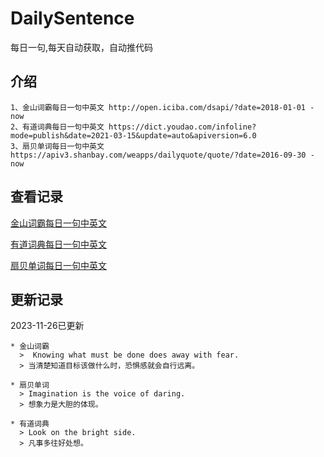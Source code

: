 # DailySentence

每日一句,每天自动获取，自动推代码

## 介绍

```
1、金山词霸每日一句中英文 http://open.iciba.com/dsapi/?date=2018-01-01 - now
2、有道词典每日一句中英文 https://dict.youdao.com/infoline?mode=publish&date=2021-03-15&update=auto&apiversion=6.0
3、扇贝单词每日一句中英文 https://apiv3.shanbay.com/weapps/dailyquote/quote/?date=2016-09-30 - now
```

## 查看记录

[金山词霸每日一句中英文](./data/iciba/)

[有道词典每日一句中英文](./data/youdao/)

[扇贝单词每日一句中英文](./data/shanbay/)

## 更新记录
2023-11-26已更新 
```
* 金山词霸
  >  Knowing what must be done does away with fear. 
  > 当清楚知道目标该做什么时，恐惧感就会自行远离。

* 扇贝单词
  > Imagination is the voice of daring.
  > 想象力是大胆的体现。

* 有道词典
  > Look on the bright side.
  > 凡事多往好处想。

```

